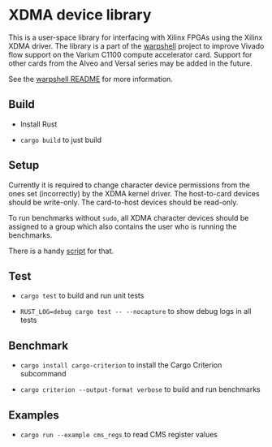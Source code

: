 # XDMA device library

This is a user-space library for interfacing with Xilinx FPGAs using the Xilinx XDMA driver. The
library is a part of the [warpshell](https://github.com/quarky93/warpshell) project to improve Vivado
flow support on the Varium C1100 compute accelerator card. Support for other cards from the Alveo
and Versal series may be added in the future.

See the [warpshell README](../../../README.md) for more information.


## Build

- Install Rust

- `cargo build` to just build


## Setup

Currently it is required to change character device permissions from the ones set (incorrectly) by
the XDMA kernel driver. The host-to-card devices should be write-only. The card-to-host devices
should be read-only.

To run benchmarks without `sudo`, all XDMA character devices should be assigned to a group which
also contains the user who is running the benchmarks.

There is a handy [script](../../scripts/set-xdma-perms.sh) for that.


## Test

- `cargo test` to build and run unit tests

- `RUST_LOG=debug cargo test -- --nocapture` to show debug logs in all tests


## Benchmark

- `cargo install cargo-criterion` to install the Cargo Criterion subcommand

- `cargo criterion --output-format verbose` to build and run benchmarks


## Examples

- `cargo run --example cms_regs` to read CMS register values

